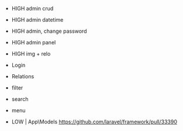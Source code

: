 - HIGH admin crud
- HIGH admin datetime
- HIGH admin, change password
- HIGH admin panel
- HIGH img + relo
- Login
- Relations
- filter 
- search
- menu

- LOW | App\Models https://github.com/laravel/framework/pull/33390

